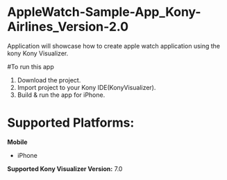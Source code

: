 # AppleWatch-Sample-App_Kony-Airlines_Version-2.0

Application will showcase how to create apple watch application using the kony Kony Visualizer.

#To run this app

1. Download the project.
2. Import project to your Kony IDE(KonyVisualizer).
3. Build & run the app for iPhone.

# Supported Platforms:
**Mobile**
 * iPhone 

**Supported Kony Visualizer Version:** 7.0
